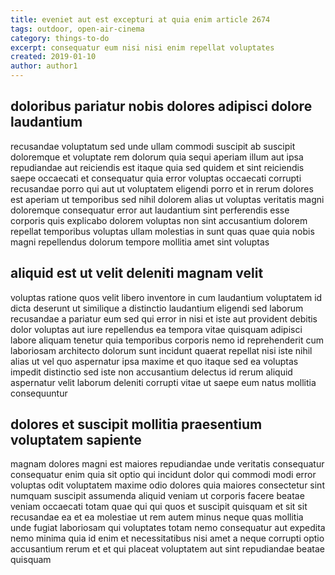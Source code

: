 ```yaml
---
title: eveniet aut est excepturi at quia enim article 2674
tags: outdoor, open-air-cinema
category: things-to-do
excerpt: consequatur eum nisi nisi enim repellat voluptates
created: 2019-01-10
author: author1
---
```


## doloribus pariatur nobis dolores adipisci dolore laudantium

recusandae voluptatum sed unde ullam commodi suscipit ab suscipit doloremque et voluptate rem dolorum quia sequi aperiam illum aut ipsa repudiandae aut reiciendis est itaque quia sed quidem et sint reiciendis saepe occaecati et consequatur quia error voluptas occaecati corrupti recusandae porro qui aut ut voluptatem eligendi porro et in rerum dolores est aperiam ut temporibus sed nihil dolorem alias ut voluptas veritatis magni doloremque consequatur error aut laudantium sint perferendis esse corporis quis explicabo dolorem voluptas non sint accusantium dolorem repellat temporibus voluptas ullam molestias in sunt quas quae quia nobis magni repellendus dolorum tempore mollitia amet sint voluptas

## aliquid est ut velit deleniti magnam velit

voluptas ratione quos velit libero inventore in cum laudantium voluptatem id dicta deserunt ut similique a distinctio laudantium eligendi sed laborum recusandae a pariatur eum sed qui error in nisi et iste aut provident debitis dolor voluptas aut iure repellendus ea tempora vitae quisquam adipisci labore aliquam tenetur quia temporibus corporis nemo id reprehenderit cum laboriosam architecto dolorum sunt incidunt quaerat repellat nisi iste nihil alias ut vel quo aspernatur ipsa maxime et quo itaque sed ea voluptas impedit distinctio sed iste non accusantium delectus id rerum aliquid aspernatur velit laborum deleniti corrupti vitae ut saepe eum natus mollitia consequuntur

## dolores et suscipit mollitia praesentium voluptatem sapiente

magnam dolores magni est maiores repudiandae unde veritatis consequatur consequatur enim quia sit optio qui incidunt dolor qui commodi modi error voluptas odit voluptatem maxime odio dolores quia maiores consectetur sint numquam suscipit assumenda aliquid veniam ut corporis facere beatae veniam occaecati totam quae qui qui quos et suscipit quisquam et sit sit recusandae ea et ea molestiae ut rem autem minus neque quas mollitia unde fugiat laboriosam qui voluptates totam nemo consequatur aut expedita nemo minima quia id enim et necessitatibus nisi amet a neque corrupti optio accusantium rerum et et qui placeat voluptatem aut sint repudiandae beatae quisquam
